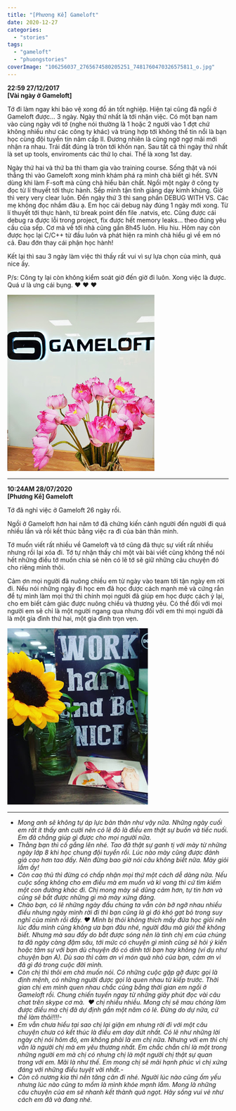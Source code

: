 ```yaml
---
title: "[Phương Kể] Gameloft"
date: 2020-12-27
categories: 
  - "stories"
tags: 
  - "gameloft"
  - "phuongstories"
coverImage: "106256037_2765674580205251_7481760470326575811_o.jpg"
---
```


**22:59 27/12/2017  
\[Vài ngày ở Gameloft\]**

Tớ đi làm ngay khi bảo vệ xong đồ án tốt nghiệp. Hiện tại cũng đã ngồi ở Gameloft được... 3 ngày. Ngày thứ nhất là tới nhận việc. Có một bạn nam vào cùng ngày với tớ (nghe nói thường là 1 hoặc 2 người vào 1 đợt chứ không nhiều như các công ty khác) và trùng hợp tới không thể tin nổi là bạn học cùng đội tuyển tin năm cấp II. Đương nhiên là cũng ngờ ngợ mãi mới nhận ra nhau. Trái đất đúng là tròn tới khốn nạn. Sau tất cả thì ngày thứ nhất là set up tools, enviroments các thứ lọ chai. Thế là xong 1st day.

Ngày thứ hai và thứ ba thì tham gia vào training course. Sống thật và nói thẳng thì vào Gameloft xong mình khám phá ra mình chả biết gì hết. SVN dùng khi làm F-soft mà cũng chả hiểu bản chất. Ngồi một ngày ở công ty đọc từ lí thuyết tới thực hành. Sếp mình tận tình giảng dạy kimh khủng. Giờ thì very very clear luôn. Đến ngày thứ 3 thì sang phần DEBUG WITH VS. Các mẹ không đọc nhầm đâu ạ. Em học cái debug này đúng 1 ngày mới xong. Từ lí thuyết tới thực hành, từ break point đến file .natvis, etc. Cũng được cái debug ra được lỗi trong project, fix được hết memory leaks... theo đúng yêu cầu của sếp. Cơ mà về tới nhà cũng gần 8h45 luôn. Hiu hiu. Hôm nay còn được học lại C/C++ từ đầu luôn và phát hiện ra mình chả hiểu gì về em nó cả. Đau đớn thay cái phận học hành!

Kết lại thì sau 3 ngày làm việc thì thấy rất vui vì sự lựa chọn của mình, quá nice ấy. 

P/s: Công ty lại còn không kiểm soát giờ đến giờ đi luôn. Xong việc là được. Quá ư là ưng cái bụng. ❤ ❤ ❤

[![](images/5c1be-106256037_2765674580205251_7481760470326575811_o.jpg)](https://draft.blogger.com/u/1/blog/post/edit/2806561286681450492/5380660279424704125#)

* * *

**10:24AM 28/07/2020  
\[Phương Kể\] Gameloft**

Tớ đã nghỉ việc ở Gameloft 26 ngày rồi. 

Ngồi ở Gameloft hơn hai năm tớ đã chứng kiến cảnh người đến người đi quá nhiều lần và rồi kết thúc bằng việc ra đi của bản thân mình. 

Tớ muốn viết rất nhiều về Gameloft và tớ cũng đã thực sự viết rất nhiều nhưng rồi lại xóa đi. Tớ tự nhận thấy chỉ một vài bài viết cũng không thể nói hết những điều tớ muốn chia sẻ nên có lẽ tớ sẽ giữ những câu chuyện đó cho riêng mình thôi.

Cảm ơn mọi người đã nuông chiều em từ ngày vào team tới tận ngày em rời đi. Nếu nói những ngày đi học em đã học được cách mạnh mẽ và cứng rắn để tự mình làm mọi thứ thì chính mọi người đã giúp em học được cách ỷ lại, cho em biết cảm giác được nuông chiều và thương yêu. Có thể đối với mọi người em sẽ chỉ là một người ngang qua nhưng đối với em thì mọi người đã là một gia đình thứ hai, một gia đình trọn vẹn. 

[![](images/909e7-81869265_2383516188421094_6060823862591881216_o.jpg)](https://draft.blogger.com/u/1/blog/post/edit/2806561286681450492/5380660279424704125#)

* * *

- _Mong anh sẽ không tự áp lực bản thân như vậy nữa. Những ngày cuối em rất ít thấy anh cười nên có lẽ đó là điều em thật sự buồn và tiếc nuối. Em đã chẳng giúp gì được cho mọi người nữa._
- _Thằng bạn thì cố gắng lên nhé. Tao đã thật sự ganh tị với mày từ những ngày lớp 8 khi học chung đội tuyển rồi. Lúc nào mày cũng được đánh giá cao hơn tao đấy. Nên đừng bao giờ nói câu không biết nữa. Mày giỏi lắm ấy!_
- _Còn cao thủ thì đừng có chấp nhận mọi thứ một cách dễ dàng nữa. Nếu cuộc sống không cho em điều mà em muốn và kì vong thì cứ tìm kiếm một con đường khác đi. Chị mong mày sẽ dũng cảm hơn, tự tin hơn và cũng sẽ bắt được những gì mà mày xứng đáng._
- _Chào bạn, có lẽ những ngày đầu chúng ta vẫn còn bỡ ngỡ nhau nhiều điều nhưng ngày mình rời đi thì bạn cũng là gì đó khó gạt bỏ trong suy nghĩ của mình rồi đấy. ❤ Mình bị thói không thích mấy đứa học giỏi nên lúc đầu mình cũng không ưa bạn đâu nhé, người đâu mà giỏi thế không biết. Nhưng mà sau đấy do bắt được sóng nên là tình chị em của chúng ta đã ngày càng đậm sâu, tới mức có chuyện gì mình cũng sẽ hỏi ý kiến hoặc tâm sự với bạn dù chuyện đó có dính tới bạn hay không (ví dụ như chuyện bạn A). Dù sao thì cảm ơn vì món quà nhỏ của bạn, cảm ơn vì đã gì đó trong cuộc đời mình._
- _Còn chị thì thôi em chả muốn nói. Có những cuộc gặp gỡ được gọi là định mệnh, có những người được gọi là quen nhau từ kiếp trước. Thời gian chị em mình quen nhau chắc cũng bằng thời gian em ngồi ở Gameloft rồi. Chung chiến tuyến ngay từ những giây phút đọc vài câu chat trên skype cơ mà.  ❤ chị nhiều nhiều. Mong chị sẽ mau chóng làm được điều mà chị đã dự định gần một năm có lẻ. Đừng do dự nữa, cứ thế làm thôi!!!!-_
- _Em vẫn chưa hiểu tại sao chị lại giận em nhưng rời đi với một câu chuyện chưa có kết thúc là điều em day dứt nhất. Có lẽ như những lời ngày chị nói hôm đó, em không phải là em chị nữa. Nhưng với em thì chị vẫn là người chị mà em yêu thương nhất. Em chắc chắn chỉ là một trong những người em mà chị có nhưng chị là một người chị thật sự quan trong với em. Mãi là như thế. Em mong chị sẽ mãi hạnh phúc vì chị xứng đáng với những điều tuyệt vời nhất.-_
- _Còn cô nương kia thì nên tăng cân đi nhé. Người lúc nào cũng ốm yếu nhưng lúc nào cũng to mồm là mình khỏe mạnh lắm. Mong là những câu chuyện của em sẽ nhanh kết thành quả ngọt. Hãy sống vui vẻ như cách em đã và đang nhé._
